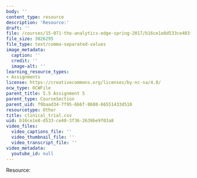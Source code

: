 ```yaml
---
body: ''
content_type: resource
description: 'Resource:'
draft: ''
file: /courses/15-071-the-analytics-edge-spring-2017/b16ce1e8d533ce403f362639be9f03a8_clinical_trial.csv
file_size: 3026295
file_type: text/comma-separated-values
image_metadata:
  caption: ''
  credit: ''
  image-alt: ''
learning_resource_types:
- Assignments
license: https://creativecommons.org/licenses/by-nc-sa/4.0/
ocw_type: OCWFile
parent_title: 5.5 Assignment 5
parent_type: CourseSection
parent_uid: f9baad34-7f95-6b6f-8608-66551433d510
resourcetype: Other
title: clinical_trial.csv
uid: b16ce1e8-d533-ce40-3f36-2639be9f03a8
video_files:
  video_captions_file: ''
  video_thumbnail_file: ''
  video_transcript_file: ''
video_metadata:
  youtube_id: null
---
```

Resource: